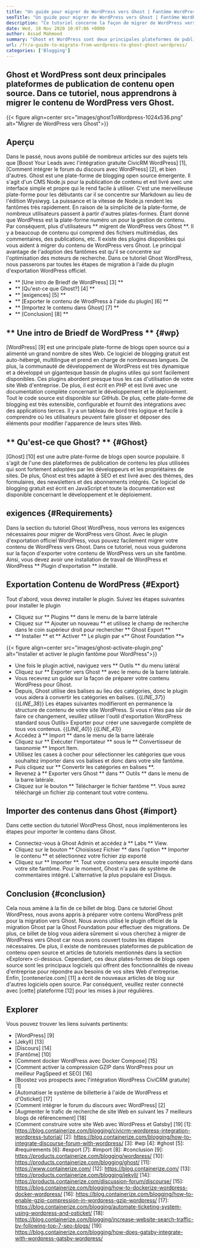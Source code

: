 ```yaml
---
title: "Un guide pour migrer de WordPress vers Ghost | Fantôme WordPress" 
seoTitle: "Un guide pour migrer de WordPress vers Ghost | Fantôme WordPress" 
description: "Ce tutoriel concerne la façon de migrer de WordPress vers Ghost. Nous apprendrons à migrer vos messages et pages vers le fantôme à partir du site Web WordPress existant." 
date: Wed, 18 Nov 2020 10:07:06 +0000
author: Assad Mahmood
summary: "Ghost et WordPress sont deux principales plateformes de publication de contenu open source. Dans ce tutoriel, nous apprendrons à migrer le contenu de WordPress vers Ghost." 
url: /fr/a-guide-to-migrate-from-wordpress-to-ghost-ghost-wordpress/
categories: ['Blogging']
---
```


## Ghost et WordPress sont deux principales plateformes de publication de contenu open source. Dans ce tutoriel, nous apprendrons à migrer le contenu de WordPress vers Ghost.

{{< figure align=center src="images/ghostToWordpress-1024x536.png" alt="Migrer de WordPress vers Ghost">}}


## Aperçu
Dans le passé, nous avons publié de nombreux articles sur des sujets tels que [Boost Your Leads avec l'intégration gratuite CivicRM WordPress] [1], [Comment intégrer le forum du discours avec WordPress] [2], et bien d'autres. Ghost est une plate-forme de blogging open source émergente. Il s'agit d'un CMS Node.js pour la publication de contenu et est livré avec une interface simple et propre qui le rend facile à utiliser. C'est une merveilleuse plate-forme pour les débutants car il se concentre sur Markdown au lieu de l'édition Wysiwyg. La puissance et la vitesse de Node.js rendent les fantômes très rapidement. En raison de la simplicité de la plate-forme, de nombreux utilisateurs passent à partir d'autres plates-formes. Étant donné que WordPress est la plate-forme numéro un pour la gestion de contenu.
Par conséquent, plus d'utilisateurs ** migrent de WordPress vers Ghost **. Il y a beaucoup de contenu qui comprend des fichiers multimédias, des commentaires, des publications, etc. Il existe des plugins disponibles qui vous aident à migrer du contenu de WordPress vers Ghost. Le principal avantage de l'adoption des fantômes est qu'il se concentre sur l'optimisation des moteurs de recherche. Dans ce tutoriel Ghost WordPress, nous passerons par toutes les étapes de migration à l'aide du plugin d'exportation WordPress officiel.
  * ** [Une intro de Briedf de WordPress] [3] **
  * ** [Qu'est-ce que Ghost?] [4] **
  * ** [exigences] [5] **
  * ** [Exporter le contenu de WrodPress à l'aide du plugin] [6] **
  * ** [Importez le contenu dans Ghost] [7] **
  * ** [Conclusion] [8] **

## ** Une intro de Briedf de WordPress ** {#wp}
[WordPress] [9] est une principale plate-forme de blogs open source qui a alimenté un grand nombre de sites Web. Ce logiciel de blogging gratuit est auto-hébergé, multilingue et prend en charge de nombreuses langues. De plus, la communauté de développement de WordPress est très dynamique et a développé un gigantesque bassin de plugins utiles qui sont facilement disponibles. Ces plugins abordent presque tous les cas d'utilisation de votre site Web d'entreprise. De plus, il est écrit en PHP et est livré avec une documentation complète concernant le développement et le déploiement. Tout le code source est disponible sur GitHub. De plus, cette plate-forme de blogging est très extensible, configurable et fournit des intégrations avec des applications tierces. Il y a un tableau de bord très logique et facile à comprendre où les utilisateurs peuvent faire glisser et déposer des éléments pour modifier l'apparence de leurs sites Web.

## ** Qu'est-ce que Ghost? ** {#Ghost}
[Ghost] [10] est une autre plate-forme de blogs open source populaire. Il s'agit de l'une des plateformes de publication de contenu les plus utilisées qui sont fortement adoptées par les développeurs et les propriétaires de sites. De plus, Ghost est très adapté à SEO et est livré avec des thèmes, des formulaires, des newsletters et des abonnements intégrés. Ce logiciel de blogging gratuit est écrit en JavaScript et toute la documentation est disponible concernant le développement et le déploiement.

## exigences {#Requirements}
Dans la section du tutoriel Ghost WordPress, nous verrons les exigences nécessaires pour migrer de WordPress vers Ghost. Avec le plugin d'exportation officiel WordPress, vous pouvez facilement migrer votre contenu de WordPress vers Ghost. Dans ce tutoriel, nous vous guiderons sur la façon d'exporter votre contenu de WordPress vers un site fantôme. Ainsi, vous devez avoir une installation de travail de WordPress et WordPress ** Plugin d'exportation ** installé.

## Exportation Contenu de WordPress {#Export}
Tout d'abord, vous devrez installer le plugin. Suivez les étapes suivantes pour installer le plugin
  * Cliquez sur ** Plugins ** dans le menu de la barre latérale
  * Cliquez sur ** Ajouter un nouveau ** et utilisez le champ de recherche dans le coin supérieur droit pour rechercher ** Ghost Export **
  * ** Installer ** et ** Activer ** Le plugin par «** Ghost Foundation **»

{{< figure align=center src="images/ghost-activate-plugin.png" alt="Installer et activer le plugin fantôme pour WordPress">}}

  * Une fois le plugin activé, naviguez vers ** Outils ** du menu latéral
  * Cliquez sur ** Exporter vers Ghost ** avec le menu de la barre latérale.
  * Vous recevrez un guide sur la façon de préparer votre contenu WordPress pour Ghost.
  * Depuis, Ghost utilise des balises au lieu des catégories, donc le plugin vous aidera à convertir les catégories en balises.
{{_LINE_37_}}
{{_LINE_38_}}
    Les étapes suivantes modifieront en permanence la structure de contenu de votre site WordPress. Si vous n'êtes pas sûr de faire ce changement, veuillez utiliser l'outil d'exportation WordPress standard sous Outils> Exporter pour créer une sauvegarde complète de tous vos contenus.
{{_LINE_40_}}
{{_LINE_41_}}
  * Accédez à ** Import ** dans le menu de la barre latérale
  * Cliquez sur ** Exécuter l'importateur ** sous le ** Convertisseur de taxonomie ** Import Item.
  * Utilisez les cases à cocher pour sélectionner les catégories que vous souhaitez importer dans vos balises et donc dans votre site fantôme.
  * Puis cliquez sur ** Convertir les catégories en balises **.
  * Revenez à ** Exporter vers Ghost ** dans ** Outils ** dans le menu de la barre latérale.
  * Cliquez sur le bouton ** Télécharger le fichier fantôme **. Vous aurez téléchargé un fichier zip contenant tout votre contenu.

## Importer des contenus dans Ghost {#import}
Dans cette section du tutoriel WordPress Ghost, nous implémenterons les étapes pour importer le contenu dans Ghost.
  * Connectez-vous à Ghost Admin et accédez à ** Labs ** View.
  * Cliquez sur le bouton ** Choisissez Fichier ** dans l'option ** Importer le contenu ** et sélectionnez votre fichier zip exporté
  * Cliquez sur ** Importer **. Tout votre contenu sera ensuite importé dans votre site fantôme.
Pour le moment, Ghost n'a pas de système de commentaires intégré. L'alternative la plus populaire est Disqus.

## Conclusion {#conclusion}
Cela nous amène à la fin de ce billet de blog. Dans ce tutoriel Ghost WordPress, nous avons appris à préparer votre contenu WordPress prêt pour la migration vers Ghost. Nous avons utilisé le plugin officiel de la migration Ghost par la Ghost Foundation pour effectuer des migrations. De plus, ce billet de blog vous aidera sûrement si vous cherchez à migrer de WordPress vers Ghost car nous avons couvert toutes les étapes nécessaires. De plus, il existe de nombreuses plateformes de publication de contenu open source et articles de tutoriels mentionnés dans la section «Explorer» ci-dessous. Cependant, ces deux plates-formes de blogs open source sont les principaux logiciels qui offrent des fonctionnalités de niveau d'entreprise pour répondre aux besoins de vos sites Web d'entreprise.
Enfin, [contenerize.com] [11] a écrit de nouveaux articles de blog sur d'autres logiciels open source. Par conséquent, veuillez rester connecté avec [cette] plateforme [12] pour les mises à jour régulières.

## Explorer
Vous pouvez trouver les liens suivants pertinents:
  * [WordPress] [9]
  * [Jekyll] [13]
  * [Discours] [14]
  * [Fantôme] [10]
  * [Comment docker WordPress avec Docker Compose] [15]
  * [Comment activer la compression GZIP dans WordPress pour un meilleur PagSpeed ​​et SEO] [16]
  * [Boostez vos prospects avec l'intégration WordPress CiviCRM gratuite] [1]
  * [Automatiser le système de billetterie à l'aide de WordPress et d'Osticket] [17]
  * [Comment intégrer le forum du discours avec WordPress] [2]
  * [Augmenter le trafic de recherche de site Web en suivant les 7 meilleurs blogs de référencement] [18]
  * [Comment construire votre site Web avec WordPress et Gatsby] [19]
[1]: https://blog.containerize.com/blogging/civicrm-wordpress-integration-wordpress-tutorial/
[2]: https://blog.containerize.com/blogging/how-to-integrate-discourse-forum-with-wordpress/
[3]: #wp
[4]: #ghost
[5]: #requirements
[6]: #export
[7]: #import
[8]: #conclusion
[9]: https://products.containerize.com/blogging/wordpress/
[10]: https://products.containerize.com/blogging/ghost/
[11]: https://www.containerize.com/
[12]: https://blog.containerize.com/
[13]: https://products.containerize.com/blogging/jekyll/
[14]: https://products.containerize.com/discussion-forum/discourse/
[15]: https://blog.containerize.com/blogging/how-to-dockerize-wordpress-docker-wordpress/
[16]: https://blog.containerize.com/blogging/how-to-enable-gzip-compression-in-wordpress-gzip-wordpress/
[17]: https://blog.containerize.com/blogging/automate-ticketing-system-using-wordpress-and-osticket/
[18]: https://blog.containerize.com/blogging/increase-website-search-traffic-by-following-top-7-seo-blogs/
[19]: https://blog.containerize.com/blogging/how-does-gatsby-integrate-with-wordpress-gatsby-wordpress/

